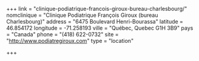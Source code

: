 +++
link = "clinique-podiatrique-francois-giroux-bureau-charlesbourg/"
nomclinique = "Clinique Podiatrique François Giroux (bureau Charlesbourg)"
address = "6475 Boulevard Henri-Bourassa"
latitude = 46.854172
longitude = -71.258193
ville = "Québec, Quebec G1H 3B9"
pays = "Canada"
phone = "(418) 622-0732"
site = "http://www.podiatregiroux.com"
type = "location"

+++
